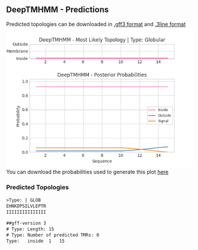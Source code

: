 ## DeepTMHMM - Predictions
Predicted topologies can be downloaded in [.gff3 format](TMRs.gff3) and [.3line format](predicted_topologies.3line)
![picture](plot.png)
You can download the probabilities used to generate this plot [here](Type:_probs.csv)
### Predicted Topologies
```
>Type: | GLOB
EHNKDPSILVLEPTR
IIIIIIIIIIIIIII

```


```
##gff-version 3
# Type: Length: 15
# Type: Number of predicted TMRs: 0
Type:	inside	1	15				

```
